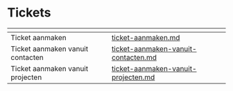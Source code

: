 # Tickets

<table data-view="cards"><thead><tr><th></th><th data-hidden data-card-target data-type="content-ref"></th></tr></thead><tbody><tr><td>Ticket aanmaken</td><td><a href="../../manager/tickets/ticket-aanmaken.md">ticket-aanmaken.md</a></td></tr><tr><td>Ticket aanmaken vanuit contacten</td><td><a href="../../manager/tickets/ticket-aanmaken-vanuit-contacten.md">ticket-aanmaken-vanuit-contacten.md</a></td></tr><tr><td>Ticket aanmaken vanuit projecten</td><td><a href="../../manager/tickets/ticket-aanmaken-vanuit-projecten.md">ticket-aanmaken-vanuit-projecten.md</a></td></tr></tbody></table>


